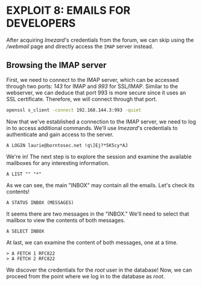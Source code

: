 # EXPLOIT 8: EMAILS FOR DEVELOPERS

After acquiring *lmezard*'s credentials from the forum, we can skip using the */webmail* page and directly access the `IMAP` server instead.

## Browsing the IMAP server

First, we need to connect to the IMAP server, which can be accessed through two ports: *143* for IMAP and *993* for SSL/IMAP. Similar to the webserver, we can deduce that port 993 is more secure since it uses an SSL certificate. Therefore, we will connect through that port.

```sh
openssl s_client -connect 192.168.144.3:993 -quiet
```

Now that we've established a connection to the IMAP server, we need to log in to access additional commands. We'll use *lmezard*'s credentials to authenticate and gain access to the server.

```
A LOGIN laurie@borntosec.net !q\]Ej?*5K5cy*AJ
```

We're in! The next step is to explore the session and examine the available mailboxes for any interesting information.

```
A LIST "" "*"
```

As we can see, the main "INBOX" may contain all the emails. Let's check its contents!

```
A STATUS INBOX (MESSAGES)
```

It seems there are two messages in the "INBOX." We'll need to select that mailbox to view the contents of both messages.

```
A SELECT INBOX
```

At last, we can examine the content of both messages, one at a time.

```
> A FETCH 1 RFC822
> A FETCH 2 RFC822
```

We discover the credentials for the *root* user in the database! Now, we can proceed from the point where we log in to the database as *root*.